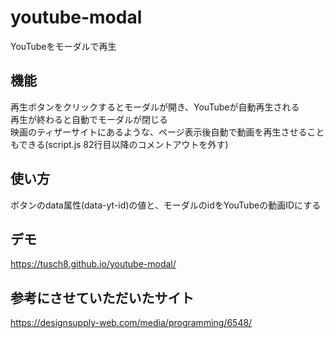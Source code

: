 # youtube-modal
YouTubeをモーダルで再生

## 機能
再生ボタンをクリックするとモーダルが開き、YouTubeが自動再生される  
再生が終わると自動でモーダルが閉じる  
映画のティザーサイトにあるような、ページ表示後自動で動画を再生させることもできる(script.js 82行目以降のコメントアウトを外す)

## 使い方
ボタンのdata属性(data-yt-id)の値と、モーダルのidをYouTubeの動画IDにする

## デモ
https://tusch8.github.io/youtube-modal/

## 参考にさせていただいたサイト
https://designsupply-web.com/media/programming/6548/

